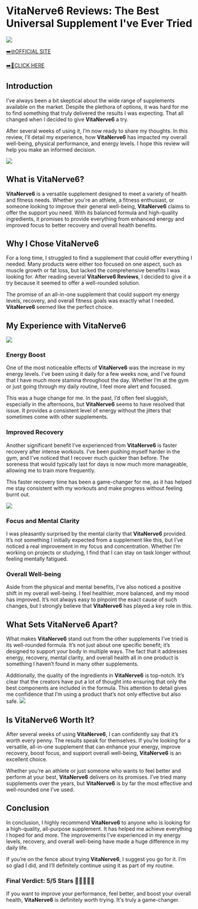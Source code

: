 # VitaNerve6 Reviews: The Best Universal Supplement I've Ever Tried

[![](https://static.vecteezy.com/system/resources/thumbnails/019/896/014/small/buy-now-gradient-button-with-cart-symbol-buy-now-illustration-png.png)](https://edetoop.top/lander/sugarpreland-1/vitanerve.html) 

[➡️🌐OFFICIAL SITE](https://edetoop.top/lander/sugarpreland-1/vitanerve.html) 

[➡️🔗CLICK HERE](https://edetoop.top/lander/sugarpreland-1/vitanerve.html) 


## Introduction

I’ve always been a bit skeptical about the wide range of supplements available on the market. Despite the plethora of options, it was hard for me to find something that truly delivered the results I was expecting. That all changed when I decided to give **VitaNerve6** a try.

After several weeks of using it, I’m now ready to share my thoughts. In this review, I’ll detail my experience, how **VitaNerve6** has impacted my overall well-being, physical performance, and energy levels. I hope this review will help you make an informed decision. 

[![](https://wallpapers.com/images/hd/red-order-now-button-udg4jcj4arvn8b0n-2.png)](https://edetoop.top/lander/sugarpreland-1/vitanerve.html)  

## What is VitaNerve6?

**VitaNerve6** is a versatile supplement designed to meet a variety of health and fitness needs. Whether you're an athlete, a fitness enthusiast, or someone looking to improve their general well-being, **VitaNerve6** claims to offer the support you need. With its balanced formula and high-quality ingredients, it promises to provide everything from enhanced energy and improved focus to better recovery and overall health benefits.

## Why I Chose VitaNerve6

For a long time, I struggled to find a supplement that could offer everything I needed. Many products were either too focused on one aspect, such as muscle growth or fat loss, but lacked the comprehensive benefits I was looking for. After reading several **VitaNerve6 Reviews**, I decided to give it a try because it seemed to offer a well-rounded solution.

The promise of an all-in-one supplement that could support my energy levels, recovery, and overall fitness goals was exactly what I needed. **VitaNerve6** seemed like the perfect choice.

## My Experience with VitaNerve6

[![](https://static.vecteezy.com/system/resources/thumbnails/019/896/014/small/buy-now-gradient-button-with-cart-symbol-buy-now-illustration-png.png)](https://edetoop.top/lander/sugarpreland-1/vitanerve.html)

### Energy Boost

One of the most noticeable effects of **VitaNerve6** was the increase in my energy levels. I’ve been using it daily for a few weeks now, and I’ve found that I have much more stamina throughout the day. Whether I’m at the gym or just going through my daily routine, I feel more alert and focused.

This was a huge change for me. In the past, I’d often feel sluggish, especially in the afternoons, but **VitaNerve6** seems to have resolved that issue. It provides a consistent level of energy without the jitters that sometimes come with other supplements.

### Improved Recovery

Another significant benefit I’ve experienced from **VitaNerve6** is faster recovery after intense workouts. I’ve been pushing myself harder in the gym, and I’ve noticed that I recover much quicker than before. The soreness that would typically last for days is now much more manageable, allowing me to train more frequently.

This faster recovery time has been a game-changer for me, as it has helped me stay consistent with my workouts and make progress without feeling burnt out.

[![](https://wallpapers.com/images/hd/red-order-now-button-udg4jcj4arvn8b0n-2.png)](https://edetoop.top/lander/sugarpreland-1/vitanerve.html)  

### Focus and Mental Clarity

I was pleasantly surprised by the mental clarity that **VitaNerve6** provided. It’s not something I initially expected from a supplement like this, but I’ve noticed a real improvement in my focus and concentration. Whether I’m working on projects or studying, I find that I can stay on task longer without feeling mentally fatigued.

### Overall Well-being

Aside from the physical and mental benefits, I’ve also noticed a positive shift in my overall well-being. I feel healthier, more balanced, and my mood has improved. It’s not always easy to pinpoint the exact cause of such changes, but I strongly believe that **VitaNerve6** has played a key role in this.

## What Sets VitaNerve6 Apart?

What makes **VitaNerve6** stand out from the other supplements I’ve tried is its well-rounded formula. It’s not just about one specific benefit; it’s designed to support your body in multiple ways. The fact that it addresses energy, recovery, mental clarity, and overall health all in one product is something I haven’t found in many other supplements.

Additionally, the quality of the ingredients in **VitaNerve6** is top-notch. It’s clear that the creators have put a lot of thought into ensuring that only the best components are included in the formula. This attention to detail gives me confidence that I’m using a product that’s not only effective but also safe.
[![](https://static.vecteezy.com/system/resources/thumbnails/019/896/014/small/buy-now-gradient-button-with-cart-symbol-buy-now-illustration-png.png)](https://edetoop.top/lander/sugarpreland-1/vitanerve.html)
## Is VitaNerve6 Worth It?

After several weeks of using **VitaNerve6**, I can confidently say that it’s worth every penny. The results speak for themselves. If you’re looking for a versatile, all-in-one supplement that can enhance your energy, improve recovery, boost focus, and support overall well-being, **VitaNerve6** is an excellent choice.

Whether you’re an athlete or just someone who wants to feel better and perform at your best, **VitaNerve6** delivers on its promises. I’ve tried many supplements over the years, but **VitaNerve6** is by far the most effective and well-rounded one I’ve used.

## Conclusion

In conclusion, I highly recommend **VitaNerve6** to anyone who is looking for a high-quality, all-purpose supplement. It has helped me achieve everything I hoped for and more. The improvements I’ve experienced in my energy levels, recovery, and overall well-being have made a huge difference in my daily life.

If you’re on the fence about trying **VitaNerve6**, I suggest you go for it. I’m so glad I did, and I’ll definitely continue using it as part of my routine.

### Final Verdict: 5/5 Stars 🌟🌟🌟🌟🌟

If you want to improve your performance, feel better, and boost your overall health, **VitaNerve6** is definitely worth trying. It's truly a game-changer.
